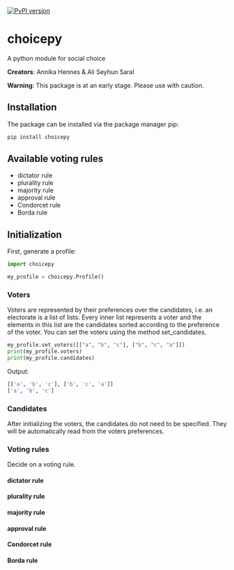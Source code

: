 [![PyPI version](https://badge.fury.io/py/choicepy.svg)](https://badge.fury.io/py/choicepy)
# choicepy
A python module for social choice

**Creators**: Annika Hennes & Ali Seyhun Saral 

**Warning**: This package is at an early stage. Please use with caution. 

## Installation
The package can be installed via the package manager pip:
```bash
pip install choicepy
```

## Available voting rules
- dictator rule
- plurality rule
- majority rule
- approval rule
- Condorcet rule
- Borda rule

## Initialization
First, generate a profile:

```python
import choicepy

my_profile = choicepy.Profile()
```

### Voters
Voters are represented by their preferences over the candidates, i.e. an electorate
is a list of lists. Every inner list represents a voter and the elements in this
list are the candidates sorted according to the preference of the voter.
You can set the voters using the method set_candidates.
```python
my_profile.set_voters([["a", "b", "c"], ["b", "c", "a"]])
print(my_profile.voters)
print(my_profile.candidates)
```
Output:
```bash
[['a', 'b', 'c'], ['b', 'c', 'a']]
['a', 'b', 'c']
```
    
### Candidates
After initializing the voters, the candidates do not need to be specified.
They will be automatically read from the voters preferences.

### Voting rules
Decide on a voting rule.

#### dictator rule

#### plurality rule

#### majority rule

#### approval rule

#### Condorcet rule

#### Borda rule


